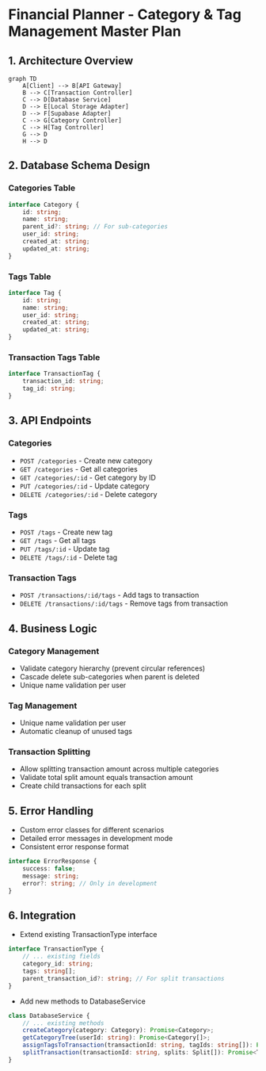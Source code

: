 # Financial Planner - Category & Tag Management Master Plan

## 1. Architecture Overview

```mermaid
graph TD
    A[Client] --> B[API Gateway]
    B --> C[Transaction Controller]
    C --> D[Database Service]
    D --> E[Local Storage Adapter]
    D --> F[Supabase Adapter]
    C --> G[Category Controller]
    C --> H[Tag Controller]
    G --> D
    H --> D
```

## 2. Database Schema Design

### Categories Table
```typescript
interface Category {
    id: string;
    name: string;
    parent_id?: string; // For sub-categories
    user_id: string;
    created_at: string;
    updated_at: string;
}
```

### Tags Table
```typescript
interface Tag {
    id: string;
    name: string;
    user_id: string;
    created_at: string;
    updated_at: string;
}
```

### Transaction Tags Table
```typescript
interface TransactionTag {
    transaction_id: string;
    tag_id: string;
}
```

## 3. API Endpoints

### Categories
- `POST /categories` - Create new category
- `GET /categories` - Get all categories
- `GET /categories/:id` - Get category by ID
- `PUT /categories/:id` - Update category
- `DELETE /categories/:id` - Delete category

### Tags
- `POST /tags` - Create new tag
- `GET /tags` - Get all tags
- `PUT /tags/:id` - Update tag
- `DELETE /tags/:id` - Delete tag

### Transaction Tags
- `POST /transactions/:id/tags` - Add tags to transaction
- `DELETE /transactions/:id/tags` - Remove tags from transaction

## 4. Business Logic

### Category Management
- Validate category hierarchy (prevent circular references)
- Cascade delete sub-categories when parent is deleted
- Unique name validation per user

### Tag Management
- Unique name validation per user
- Automatic cleanup of unused tags

### Transaction Splitting
- Allow splitting transaction amount across multiple categories
- Validate total split amount equals transaction amount
- Create child transactions for each split

## 5. Error Handling
- Custom error classes for different scenarios
- Detailed error messages in development mode
- Consistent error response format
```typescript
interface ErrorResponse {
    success: false;
    message: string;
    error?: string; // Only in development
}
```

## 6. Integration
- Extend existing TransactionType interface
```typescript
interface TransactionType {
    // ... existing fields
    category_id: string;
    tags: string[];
    parent_transaction_id?: string; // For split transactions
}
```
- Add new methods to DatabaseService
```typescript
class DatabaseService {
    // ... existing methods
    createCategory(category: Category): Promise<Category>;
    getCategoryTree(userId: string): Promise<Category[]>;
    assignTagsToTransaction(transactionId: string, tagIds: string[]): Promise<void>;
    splitTransaction(transactionId: string, splits: Split[]): Promise<Transaction[]>;
}